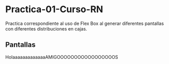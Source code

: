# Practica-01-Curso-RN
Practica correspondiente al uso de Flex Box al generar diferentes pantallas con diferentes distribuciones en cajas. 

<h2> Pantallas </h2>

<div style=" display: flex">
  <div>Holaaaaaaaaaaaaa </div>
  <div>AMIGOOOOOOOOOOOOOOOOOS</div>
</div>
